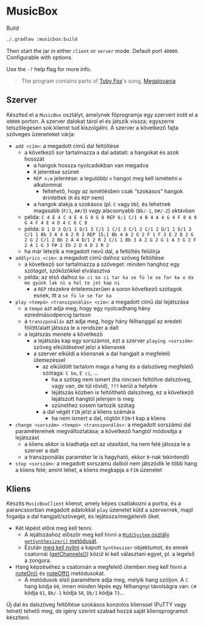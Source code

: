 # MusicBox

Build

```cmd
./.gradlew :musicbox:build
```

Then start the jar in either `client` or `server` mode.
Default port `40000`. Configurable with options.

Use the `-?` help flag for more info.

> The program contains parts of [Toby Fox](https://en.wikipedia.org/wiki/Toby_Fox)'s song, [Megalovania](https://www.youtube.com/watch?v=ZcoqR9Bwx1Y)

## Szerver

Készítsd el a `MusicBox` osztályt, amelynek főprogramja egy szervert indít el a `40000` porton. A szerver dalokat tárol el és játszik vissza; egyszerre tetszőlegesen sok klienst tud kiszolgálni. A szerver a következő fajta szöveges üzeneteket várja:

- `add <cím>`: a megadott című dal feltöltése
  - a következő sor tartalmazza a dal adatait: a hangokat és azok hosszát
    - a hangok hossza nyolcadokban van megadva
    - `R` jelentése szünet
    - `REP n;m` jelentése: a legutóbbi `n` hangot meg kell ismételni `m` alkalommal
      - feltehető, hogy az ismétlésben csak “szokásos” hangok érintettek (`R` és `REP` nem)
    - a hangok alakja a szokásos (pl. `C` vagy `Db`), és lehetnek magasabb (`F/1`, `A#/3`) vagy alacsonyabb (`Bb/-1`, `D#/-2`) oktávban
  - példa: `C 4 E 4 C 4 E 4 G 8 G 8 REP 6;1 C/1 4 B 4 A 4 G 4 F 8 A 8 G 4 F 4 E 4 D 4 C 8 C 8`
  - példa: `D 1 D 3 D/1 1 D/1 3 C/1 1 C/1 3 C/1 2 C/1 2 D/1 1 D/1 3 C/1 1 Bb 3 A 4 A 2 R 2 REP 15;1 Bb 4 A 2 G 2 F 1 F 3 E 2 D 2 G 2 G 2 C/1 2 Bb 2 A 4 D/1 2 R 2 C/1 1 Bb 3 A 2 G 2 G 1 A 3 G 2 F 2 A 1 G 3 F# 2 Eb 2 D 4 D 2 R 2`
  - ha már létezik a megadott nevű dal, a feltöltés felülírja
- `addlyrics <cím>`: a megadott című dalhoz szöveg feltöltése
  - a következő sor tartalmazza a szöveget: minden hanghoz egy szótagot, szóközökkel elválasztva
  - példa: az első dalhoz `bo ci bo ci tar ka se fü le se far ka o da me gyünk lak ni a hol te jet kap ni`
    - a `REP` részekre értelemszerűen a soron következő szótagok esnek, itt a `se fü le se far ka`
- `play <tempó> <transzponálás> <cím>`: a megadott című dal lejátszása
  - a `tempó` azt adja meg, hogy egy nyolcadhang hány ezredmásodpercig tartson
  - a `transzponálás` azt adja meg, hogy hány félhanggal az eredeti fölött/alatt játssza le a rendszer a dalt
  - a lejátszás menete a következő
    - a lejátszás kap egy sorszámot, ezt a szerver `playing <sorszám>` szöveg elküldésével jelzi a kliensnek
    - a szerver elküldi a kliensnek a dal hangjait a megfelelő ütemezéssel
      - az elküldött tartalom maga a hang és a dalszöveg megfelelő szótaga: `C bo`, `E ci`, …
        - ha a szótag nem ismert (ha nincsen feltöltve dalszöveg, vagy van, de túl rövid), `???` kerül a helyére
        - lejátszás közben is feltölthető dalszöveg, ez a következő lejátszott hangtól jelenjen is meg
        - szünethez sosem tartozik szótag
      - a dal végét `FIN` jelzi a kliens számára
        - ha nem ismert a dal, rögtön `FIN`-t kap a kliens
- `change <sorszám> <tempó> <transzponálás>`: a megadott sorszámú dal paramétereinek megváltoztatása; a következő hangtól módosítja a lejátszást
  - a kliens akkor is kiadhatja ezt az utasítást, ha nem felé játssza le a szerver a dalt
  - a transzponálás paraméter le is hagyható, ekkor `0`-nak tekintendő
- `stop <sorszám>`: a megadott sorszámú dalból nem játszódik le több hang a kliens felé; amint lehet, a kliens megkapja a `FIN` üzenetet

## Kliens

Készíts `MusicBoxClient` klienst, amely képes csatlakozni a portra, és a parancssorban megadott adatokkal `play` üzenetet küld a szervernek, majd fogadja a dal hangjait/szövegét, és lejátssza/megjeleníti őket.

- Két lépést előre meg kell tenni.
  - A lejátszáshoz először meg kell hívni a [`MidiSystem` osztály `getSynthesizer()` metódusát](<https://docs.oracle.com/en/java/javase/12/docs/api/java.desktop/javax/sound/midi/MidiSystem.html#getSynthesizer()>).
  - Ezután [meg kell nyitni](<https://docs.oracle.com/en/java/javase/12/docs/api/java.desktop/javax/sound/midi/MidiDevice.html#open()>) a kapott `Synthesizer` objektumot, és ennek csatornái ([getChannels()](<https://docs.oracle.com/en/java/javase/12/docs/api/java.desktop/javax/sound/midi/Synthesizer.html#getChannels()>)) közül ki kell választani egyet, pl. a legelső a zongora.
- Hang képzéséhez a csatornán a megfelelő ütemben meg kell hívni a [noteOn()](<https://docs.oracle.com/en/java/javase/12/docs/api/java.desktop/javax/sound/midi/MidiChannel.html#noteOn(int,int)>) és [noteOff()](<https://docs.oracle.com/en/java/javase/12/docs/api/java.desktop/javax/sound/midi/MidiChannel.html#noteOff(int)>) metódusokat.
  - A metódusok első paramétere adja meg, melyik hang szóljon. A `C` hang kódja `60`, innen minden lépés egy félhangnyi távolságra van: `C#` kódja `61`, `Bb/-1` kódja `58`, `Db/1` kódja `73`…

Új dal és dalszöveg feltöltése szokásos konzolos klienssel (PuTTY vagy telnet) tehető meg, de igény szerint szabad hozzá saját kliensprogramot készíteni.
